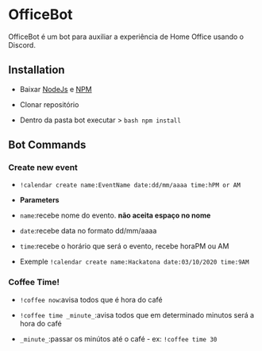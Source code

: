 # OfficeBot

OfficeBot é um bot para auxiliar a experiência de Home Office usando o Discord.

## Installation

- Baixar [NodeJs](https://www.google.com/url?sa=t&rct=j&q=&esrc=s&source=web&cd=&cad=rja&uact=8&ved=2ahUKEwicp86-1JjsAhX8GbkGHcP6DccQFjAAegQIBBAC&url=https%3A%2F%2Fnodejs.org%2Fpt-br%2Fdownload%2F&usg=AOvVaw2zA10ppTgVEUmG6PgL7I6c) e [NPM](https://www.npmjs.com/get-npm)

- Clonar repositório

- Dentro da pasta bot executar > ```bash npm install```

## Bot Commands
### Create new event
- ```!calendar create name:EventName date:dd/mm/aaaa time:hPM or AM```

- **Parameters**

- ```name```:recebe nome do evento. **não aceita espaço no nome**

- ```date```:recebe data no formato dd/mm/aaaa

- ```time```:recebe o horário que será o evento, recebe horaPM ou AM

- Exemple ```!calendar create name:Hackatona date:03/10/2020 time:9AM```

### Coffee Time!
- ```!coffee now```:avisa todos que é hora do café

- ```!coffee time _minute_```:avisa todos que em determinado minutos será a hora do café
- ```_minute_```:passar os minútos até o café - ex: ```!coffee time 30 ```
